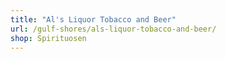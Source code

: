 ```yaml
---
title: "Al's Liquor Tobacco and Beer"
url: /gulf-shores/als-liquor-tobacco-and-beer/
shop: Spirituosen
---
```

